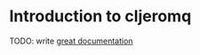 # Introduction to cljeromq

TODO: write [great documentation](http://jacobian.org/writing/great-documentation/what-to-write/)
